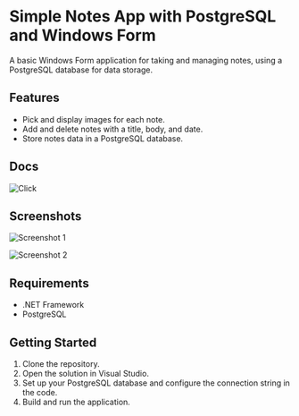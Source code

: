 # Simple Notes App with PostgreSQL and Windows Form

A basic Windows Form application for taking and managing notes, using a PostgreSQL database for data storage.

## Features

- Pick and display images for each note.
- Add and delete notes with a title, body, and date.
- Store notes data in a PostgreSQL database.

## Docs
![Click](https://docs.google.com/document/d/1ChbJh7c9B3luRJKu_hNRrfstt5x1uWgU-NkNbDwUdfw/edit?usp=sharing)

## Screenshots

![Screenshot 1](https://res.cloudinary.com/benomad/image/upload/v1702111287/%D0%A1%D0%BD%D0%B8%D0%BC%D0%BE%D0%BA_%D1%8D%D0%BA%D1%80%D0%B0%D0%BD%D0%B0_2023-12-09_143808_wfldyx.png)

![Screenshot 2](https://res.cloudinary.com/benomad/image/upload/v1702111286/%D0%A1%D0%BD%D0%B8%D0%BC%D0%BE%D0%BA_%D1%8D%D0%BA%D1%80%D0%B0%D0%BD%D0%B0_2023-12-09_143920_yfktcn.png)


## Requirements

- .NET Framework
- PostgreSQL
## Getting Started

1. Clone the repository.
2. Open the solution in Visual Studio.
3. Set up your PostgreSQL database and configure the connection string in the code.
4. Build and run the application.


